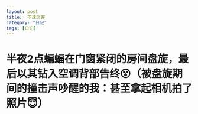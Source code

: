 ```yaml
---
layout: post
title:  不速之客
category: "日记"
tags: [日记]
---
```

# 半夜2点**蝙蝠**在门窗紧闭的房间盘旋，最后以其钻入空调背部告终😵（被盘旋期间的撞击声吵醒的我：甚至拿起相机拍了照片😇）